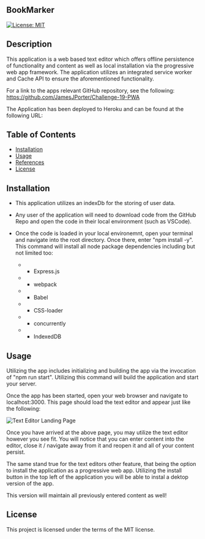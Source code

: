 ## BookMarker

[![License: MIT](https://img.shields.io/badge/License-MIT-yellow.svg)](https://opensource.org/licenses/MIT)

## Description

This application is a web based text editor which offers offline persistence of functionality and content as well as local installation via the progressive web app framework. The application utilizes an integrated service worker and Cache API to ensure the aforementioned functionality. 

For a link to the apps relevant GitHub repository, see the following: https://github.com/JamesJPorter/Challenge-19-PWA

The Application has been deployed to Heroku and can be found at the following URL: 

## Table of Contents

* [Installation](#installation)
* [Usage](#usage)
* [References](#references)
* [License](#license)

## Installation

* This application utilizes an indexDb for the storing of user data. 

* Any user of the application will need to download code from the GitHub Repo and open the code in their local environment (such as VSCode). 

* Once the code is loaded in your local environemnt, open your terminal and navigate into the root directory. Once there, enter "npm install -y". This command will install all node package dependencies including but not limited too: 
    - - Express.js
    - - webpack
    - - Babel
    - - CSS-loader 
    - - concurrently 
    - - IndexedDB      

## Usage

Utilizing the app includes initializing and building the app via the invocation of "npm run start". Utilizing this command will build the application and start your server.

Once the app has been started, open your web browser and navigate to localhost:3000. This page should load the text editor and appear just like the following: 

![Text Editor Landing Page](/Assets/Text-Editor-landing-page.png)

Once you have arrived at the above page, you may utilize the text editor however you see fit. You will notice that you can enter content into the editor, close it / navigate away from it and reopen it and all of your content persist. 

The same stand true for the text editors other feature, that being the option to install the application as a progressive web app. Utilizing the install button in the top left of the application you will be able to instal a dektop version of the app.

This version will maintain all previously entered content as well!
 
## License

This project is licensed under the terms of the MIT license.